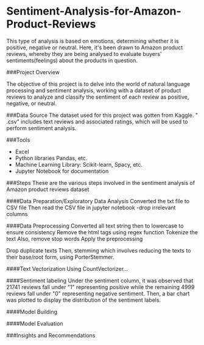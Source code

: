 # Sentiment-Analysis-for-Amazon-Product-Reviews

This type of analysis is based on emotions, determining whether it is positive, negative or neutral. Here, it's been drawn to Amazon product reviews, whereby they are being analysed to evaluate buyers' sentiments(feelings) about the products in question.

###Project Overview

The objective of this project is to delve into the world of natural language processing and sentiment analysis, working with a dataset of product reviews to analyze and classify the sentiment of each review as positive, negative, or neutral. 


###Data Source
The dataset used for this project was gotten from Kaggle. " .csv" includes text reviews and associated ratings, which will be used to perform sentiment analysis.


###Tools

- Excel
- Python libraries Pandas, etc.
- Machine Learning Library: Scikit-learn, Spacy, etc.
- Jupyter Notebook for documentation


###Steps
These are the various steps involved in the sentiment analysis of Amazon product reviews dataset

####Data Preparation/Exploratory Data Analysis
Converted the txt file to CSV file
Then read the CSV file in jupyter notebook
-drop irrelevant columns 


####Data Preprocessing
Converted all text string then to lowercase to ensure consistency 
Remove the html tags using regex function
Tokenize the text
Also, remove stop words
Apply the preprocessing

Drop duplicate texts
Then, stemming which involves reducing the texts to their base/root form, using PorterStemmer.


####Text Vectorization
Using CountVectorizer...


####Sentiment labeling
Under the sentiment column, it was observed that 21741 reviews fall under "1" representing positive while the remaining 4999 reviews fall under "0" representing negative sentiment.
Then, a bar chart was plotted to display the distribution of the sentiment labels.


####Model Building

####Model Evaluation

###Insights and Recommendations

